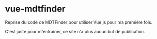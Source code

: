 # vue-mdtfinder

Reprise du code de MDTFinder pour utiliser Vue.js pour ma première fois.

C'est juste pour m'entrainer, ce site n'a plus aucun but de publication.
